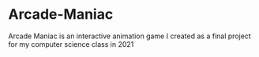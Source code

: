 # Arcade-Maniac
Arcade Maniac is an interactive animation game I created as a final project for my computer science class in 2021
